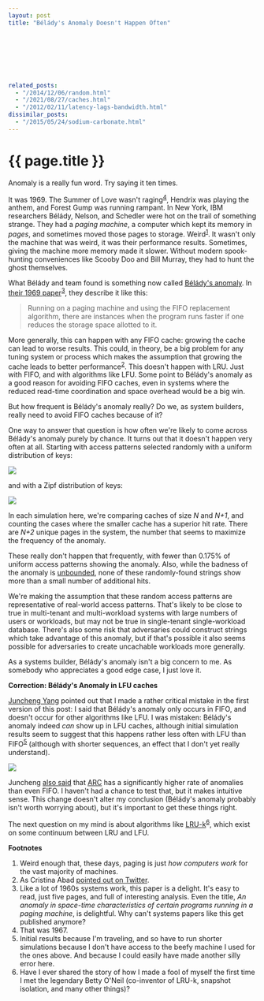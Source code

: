```yaml
---
layout: post
title: "Bélády's Anomaly Doesn't Happen Often"








related_posts:
  - "/2014/12/06/random.html"
  - "/2021/08/27/caches.html"
  - "/2012/02/11/latency-lags-bandwidth.html"
dissimilar_posts:
  - "/2015/05/24/sodium-carbonate.html"
---
```

{{ page.title }}
================

<p class="meta">Anomaly is a really fun word. Try saying it ten times.</p>

It was 1969. The Summer of Love wasn't raging<sup>[4](#foot4)</sup>, Hendrix was playing the anthem, and Forest Gump was running rampant. In New York, IBM researchers Bélády, Nelson, and Schedler were hot on the trail of something strange. They had a *paging machine*, a computer which kept its memory in *pages*, and sometimes moved those pages to storage. Weird<sup>[1](#foot1)</sup>. It wasn't only the machine that was weird, it was their performance results. Sometimes, giving the machine more memory made it slower. Without modern spook-hunting conveniences like Scooby Doo and Bill Murray, they had to hunt the ghost themselves.

What Bélády and team found is something now called [Bélády's anomaly](https://en.wikipedia.org/wiki/B%C3%A9l%C3%A1dy%27s_anomaly). In [their 1969 paper](https://dl.acm.org/doi/10.1145/363011.363155)<sup>[3](#foot3)</sup>, they describe it like this:

> Running on a paging machine and using the FIFO replacement algorithm, there are instances when the program runs faster if one reduces the storage space allotted to it.

More generally, this can happen with any FIFO cache: growing the cache can lead to worse results. This could, in theory, be a big problem for any tuning system or process which makes the assumption that growing the cache leads to better performance<sup>[2](#foot2)</sup>. This doesn't happen with LRU. Just with FIFO, and with algorithms like LFU. Some point to Bélády's anomaly as a good reason for avoiding FIFO caches, even in systems where the reduced read-time coordination and space overhead would be a big win.

But how frequent is Bélády's anomaly really? Do we, as system builders, really need to avoid FIFO caches because of it?

One way to answer that question is how often we're likely to come across Bélády's anomaly purely by chance. It turns out that it doesn't happen very often at all. Starting with access patterns selected randomly with a uniform distribution of keys:

![](/blog/images/belady_freq_unif.png)

and with a Zipf distribution of keys:

![](/blog/images/belady_freq_zipf.png)

In each simulation here, we're comparing caches of size *N* and *N+1*, and counting the cases where the smaller cache has a superior hit rate. There are *N+2* unique pages in the system, the number that seems to maximize the frequency of the anomaly.

These really don't happen that frequently, with fewer than 0.175% of uniform access patterns showing the anomaly. Also, while the badness of the anomaly is [unbounded](https://arxiv.org/abs/1003.1336), none of these randomly-found strings show more than a small number of additional hits.

We're making the assumption that these random access patterns are representative of real-world access patterns. That's likely to be close to true in multi-tenant and multi-workload systems with large numbers of users or workloads, but may not be true in single-tenant single-workload database. There's also some risk that adversaries could construct strings which take advantage of this anomaly, but if that's possible it also seems possible for adversaries to create uncachable workloads more generally.

As a systems builder, Bélády's anomaly isn't a big concern to me. As somebody who appreciates a good edge case, I just love it.

**Correction: Bélády's Anomaly in LFU caches**

[Juncheng Yang](https://jasony.me/) pointed out that I made a rather critical mistake in the first version of this post: I said that Bélády's anomaly only occurs in FIFO, and doesn't occur for other algorithms like LFU. I was mistaken: Bélády's anomaly indeed *can* show up in LFU caches, although initial simulation results seem to suggest that this happens rather less often with LFU than FIFO<sup>[5](#foot5)</sup> (although with shorter sequences, an effect that I don't yet really understand). 

![](/blog/images/belady_freq_unif_LFU.png)

Juncheng [also said](https://twitter.com/1a1a11a/status/1677846869433614336) that [ARC](https://www.usenix.org/conference/fast-03/arc-self-tuning-low-overhead-replacement-cache) has a significantly higher rate of anomalies than even FIFO. I haven't had a chance to test that, but it makes intuitive sense. This change doesn't alter my conclusion (Bélády's anomaly probably isn't worth worrying about), but it's important to get these things right.

The next question on my mind is about algorithms like [LRU-k](https://dl.acm.org/doi/abs/10.1145/170036.170081)<sup>[6](#foot6)</sup>, which exist on some continuum between LRU and LFU. 

**Footnotes**

1. <a name="foot1"></a> Weird enough that, these days, paging is just *how computers work* for the vast majority of machines.
2. <a name="foot2"></a> As Cristina Abad [pointed out on Twitter](https://twitter.com/cabad3/status/1672071784328314880).
3. <a name="foot3"></a> Like a lot of 1960s systems work, this paper is a delight. It's easy to read, just five pages, and full of interesting analysis. Even the title, *An anomaly in space-time characteristics of certain programs running in a paging machine*, is delightful. Why can't systems papers like this get published anymore?
1. <a name="foot4"></a> That was 1967.
1. <a name="foot5"></a> Initial results because I'm traveling, and so have to run shorter simulations because I don't have access to the beefy machine I used for the ones above. And because I could easily have made another silly error here.
6. <a name="foot6"></a> Have I ever shared the story of how I made a fool of myself the first time I met the legendary Betty O'Neil (co-inventor of LRU-k, snapshot isolation, and many other things)?